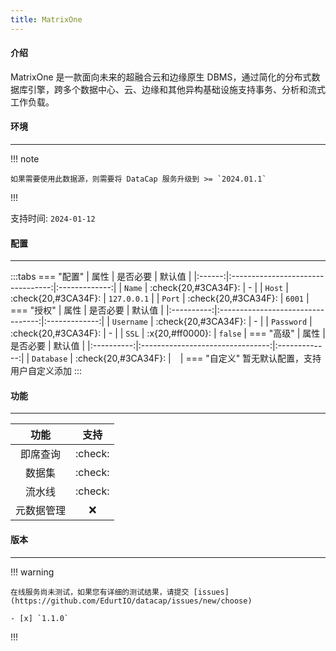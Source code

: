 ```yaml
---
title: MatrixOne
---
```


#### 介绍

MatrixOne 是一款面向未来的超融合云和边缘原生 DBMS，通过简化的分布式数据库引擎，跨多个数据中心、云、边缘和其他异构基础设施支持事务、分析和流式工作负载。

#### 环境

---

!!! note

    如果需要使用此数据源，则需要将 DataCap 服务升级到 >= `2024.01.1`

!!!

支持时间: `2024-01-12`

#### 配置

---
:::tabs
    === "配置"
        | 属性  |             是否必要              | 默认值 |
        |:------:|:---------------------------------:|:-------------:|
        | `Name` | :check{20,#3CA34F}:  |       -       |
        | `Host` | :check{20,#3CA34F}: |  `127.0.0.1`  |
        | `Port` | :check{20,#3CA34F}: |     `6001`    |
    === "授权"
        | 属性  |             是否必要              | 默认值 |
        |:----------:|:---------------------------------:|:-------------:|
        | `Username` | :check{20,#3CA34F}:  |       -       |
        | `Password` | :check{20,#3CA34F}: |       -       |
        |   `SSL`    |      :x{20,#ff0000}:      |    `false`    |
    === "高级"
        | 属性  |             是否必要              | 默认值 |
        |:----------:|:--------------------------------:|:-------------:|
        | `Database` | :check{20,#3CA34F}: |   ` `   |
    === "自定义"
        暂无默认配置，支持用户自定义添加
:::

#### 功能

---

|  功能   |        支持        |
|:-----:|:----------------:|
| 即席查询  | :check: |
|  数据集  | :check: |
|  流水线  | :check: |
| 元数据管理 | :x: |

#### 版本

---

!!! warning

    在线服务尚未测试，如果您有详细的测试结果，请提交 [issues](https://github.com/EdurtIO/datacap/issues/new/choose)

    - [x] `1.1.0`

!!!